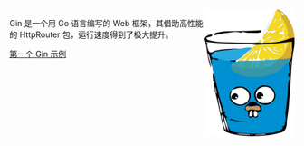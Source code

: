 
<img align="right" width="159px" src="color.png">

Gin 是一个用 Go 语言编写的 Web 框架，其借助高性能的 HttpRouter 包，运行速度得到了极大提升。

[第一个 Gin 示例](t/example.go)
